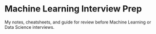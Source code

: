 # Machine Learning Interview Prep
My notes, cheatsheets, and guide for review before Machine Learning or Data Science interviews.
